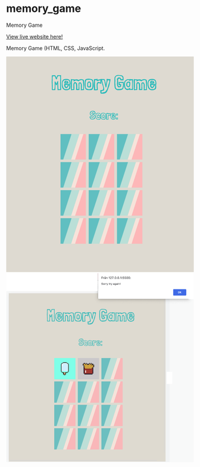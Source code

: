 # memory_game
Memory Game 

[View live website here!](http://127.0.0.1:5500/index.html)

Memory Game (HTML, CSS, JavaScript. 

![Image_1](/images/1.html.png)
![Image_2](images/2.png)
